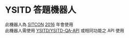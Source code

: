 # YSITD 答題機器人

此機器人為 [SITCON](sitcon.org) [2016](sitcon.org/2016) 年會使用  
此機器人需使用 [YSITD/YSITD-QA-API](https://github.com/ysitd/ysitd-qa-api) 或相同功能之 API 使用 
